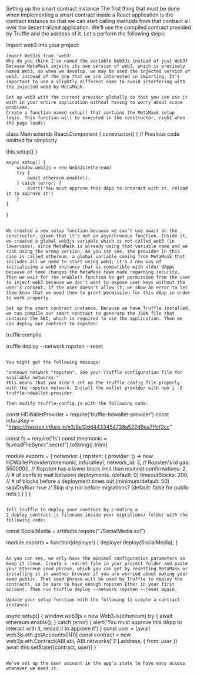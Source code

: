 Setting up the smart contract instance
The first thing that must be done when implementing a smart contract inside a React application is the contract instance so that we can start calling methods from that contract all over the decentralized application. We'll use the compiled contract provided by Truffle and the address of it. Let's perform the following steps:

Import web3 into your project:
```
import Web3Js from 'web3'
Why do you think I've named the variable Web3Js instead of just Web3? Because MetaMask injects its own version of web3, which is precisely named Web3, so when we develop, we may be used the injected version of web3, instead of the one that we are interested in importing. It's important to use a slightly different name to avoid interfering with the injected web3 by MetaMask.

Set up web3 with the current provider globally so that you can use it with in your entire application without having to worry about scope problems.
Create a function named setup() that contains the MetaMask setup logic. This function will be executed in the constructor, right when the page loads:
```
class Main extends React.Component {
    constructor() {
        // Previous code omitted for simplicity

this.setup()
    }

    async setup() {
        window.web3js = new Web3Js(ethereum)
        try {
            await ethereum.enable();
        } catch (error) {
            alert('You must approve this dApp to interact with it, reload it to approve it')
        }
    }
}
```

We created a new setup function because we can't use await on the constructor, given that it's not an asynchronous function. Inside it, we created a global web3js variable which is not called web3 (in lowercase), since MetaMask is already using that variable name and we risk using the wrong version. As you can see, the provider in this case is called ethereum, a global variable coming from MetaMask that includes all we need to start using web3; it's a new way of initializing a web3 instance that is compatible with older dApps because of some changes the MetaMask team made regarding security. Then we wait for the enable() function to get permission from the user to inject web3 because we don't want to expose user keys without the user's consent. If the user doesn't allow it, we show an error to let them know that we need them to grant permission for this dApp in order to work properly.

Set up the smart contract instance. Because we have Truffle installed, we can compile our smart contract to generate the JSON file that contains the ABI, which is required to use the application. Then we can deploy our contract to ropsten:
```
truffle compile

truffle deploy --network ropsten --reset

```

You might get the following message:

"Unknown network "ropsten". See your Truffle configuration file for available networks."
This means that you didn't set up the Truffle config file properly with the ropsten network. Install the wallet provider with npm i -S truffle-hdwallet-provider. 

Then modify truffle-config.js with the following code:
```
const HDWalletProvider = require('truffle-hdwallet-provider')
const infuraKey = "https://ropsten.infura.io/v3/8e12dd4433454738a522d9ea7ffcf2cc"

const fs = require('fs')
const mnemonic = fs.readFileSync(".secret").toString().trim()

module.exports = {
  networks: {
    ropsten: {
      provider: () => new HDWalletProvider(mnemonic, infuraKey),
      network_id: 3, // Ropsten's id
      gas: 5500000, // Ropsten has a lower block limit than mainnet
      confirmations: 2, // # of confs to wait between deployments. (default: 0)
      timeoutBlocks: 200, // # of blocks before a deployment times out (minimum/default: 50)
      skipDryRun: true // Skip dry run before migrations? (default: false for public nets )
    }
  }
}
```

Tell Truffle to deploy your contract by creating a 2_deploy_contract.js filename inside your migrations/ folder with the following code:
```
const SocialMedia = artifacts.require("./SocialMedia.sol")

module.exports = function(deployer) {
  deployer.deploy(SocialMedia);
}
```

As you can see, we only have the minimal configuration parameters so keep it clean. Create a .secret file in your project folder and paste your Ethereum seed phrase, which you can get by resetting MetaMask or installing it in another browser if you are worried about making your seed public. That seed phrase will be used by Truffle to deploy the contracts, so be sure to have enough ropsten Ether in your first account. Then run truffle deploy --network ropsten --reset again.

Update your setup function with the following to create a contract instance:

```
async setup() {
    window.web3js = new Web3Js(ethereum)
    try {
        await ethereum.enable();
    } catch (error) {
        alert('You must approve this dApp to interact with it, reload it to approve it')
    }
    const user = (await web3js.eth.getAccounts())[0]
    const contract = new web3js.eth.Contract(ABI.abi, ABI.networks['3'].address, {
        from: user
    })
    await this.setState({contract, user})
}
```

We've set up the user account in the app's state to have easy access whenever we need it.